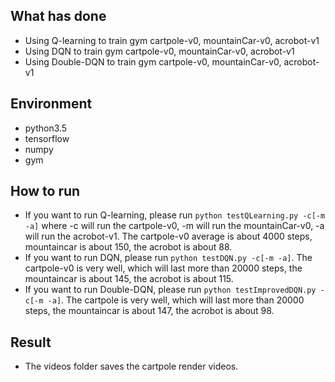 ## What has done
- Using Q-learning to train gym cartpole-v0, mountainCar-v0, acrobot-v1
- Using DQN to train gym cartpole-v0, mountainCar-v0, acrobot-v1
- Using Double-DQN to train gym cartpole-v0, mountainCar-v0, acrobot-v1

## Environment 
- python3.5
- tensorflow
- numpy
- gym

## How to run
- If you want to run Q-learning, please run ```python testQLearning.py -c[-m -a]``` where -c will run the cartpole-v0, -m will run the mountainCar-v0, -a will run the acrobot-v1. The cartpole-v0 average is about 4000 steps, mountaincar is about 150, the acrobot is about 88.
- If you want to run DQN, please run ```python testDQN.py -c[-m -a]```. The cartpole-v0 is very well, which will last more than 20000 steps, the mountaincar is about 145, the acrobot is about 115.
- If you want to run Double-DQN, please run ```python testImprovedDQN.py -c[-m -a]```. The cartpole is very well, which will last more than 20000 steps, the mountaincar is about 147, the acrobot is about 98.

## Result
- The videos folder saves the cartpole render videos.